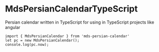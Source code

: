 # MdsPersianCalendarTypeScript
Persian calendar written in TypeScript for using in TypeScript projects like angular

```
import { MdsPersianCalendar } from 'mds-persian-calendar'
let pc = new MdsPersianCalendar();
console.log(pc.now);
```
